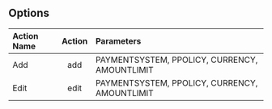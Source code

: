 ## Options

Action Name | Action | Parameters
:----------- |:-------------:| :-----------
Add  |add | PAYMENTSYSTEM, PPOLICY, CURRENCY, AMOUNTLIMIT
Edit  |edit | PAYMENTSYSTEM, PPOLICY, CURRENCY, AMOUNTLIMIT


